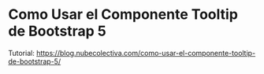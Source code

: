 # Como Usar el Componente Tooltip de Bootstrap 5
Tutorial: https://blog.nubecolectiva.com/como-usar-el-componente-tooltip-de-bootstrap-5/ 
